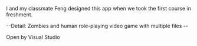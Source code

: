 I and my classmate Feng designed this app when we took the first course in freshment.

--Detail: Zombies and human role-playing video game with multiple files --

Open by Visual Studio
